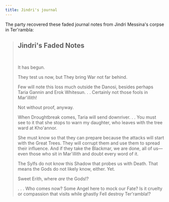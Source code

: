 ```yaml
---
title: Jindri's journal
---
```


The party recovered these faded journal notes from Jindri Messina's corpse in Ter'rambla:

> ## Jindri's Faded Notes
> 
> <br />
>
> It has begun.
>
> They test us now, but They bring War not far behind.
>
> Few will note this loss much outside the Danosi, besides perhaps Taria Gannin and Erok Whitesun. . . Certainly not those fools in Mar'illith!
>
> Not without proof, anyway.
>
> When Droughtbreak comes, Taria will send downriver. . . You must see to it that she stops to warn my daughter, who leaves with the tree ward at Kho'annor.
>
> She must know so that they can prepare because the attacks will start with the Great Trees. They will corrupt them and use them to spread their influence. And if they take the Blackmar, we are done, all of us—even those who sit in Mar'illith and doubt every word of it.
>
> The Sylfs do not know this Shadow that probes us with Death. That means the Gods do not likely know, either. Yet.
>
> Sweet Erith, where *are* the Gods!?
>
> . . . Who comes now? Some Angel here to mock our Fate? Is it cruelty or compassion that visits while ghastly Fell destroy Ter'rambla!? 